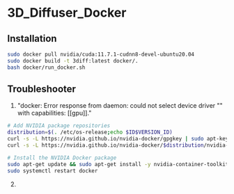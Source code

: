 # 3D_Diffuser_Docker

## Installation
```bash
sudo docker pull nvidia/cuda:11.7.1-cudnn8-devel-ubuntu20.04
sudo docker build -t 3diff:latest docker/.
bash docker/run_docker.sh
```

## Troubleshooter
1. "docker: Error response from daemon: could not select device driver "" with capabilities: [[gpu]]."
  ```bash
  # Add NVIDIA package repositories
  distribution=$(. /etc/os-release;echo $ID$VERSION_ID)
  curl -s -L https://nvidia.github.io/nvidia-docker/gpgkey | sudo apt-key add -
  curl -s -L https://nvidia.github.io/nvidia-docker/$distribution/nvidia-docker.list | sudo tee /etc/apt/sources.list.d/nvidia-docker.list
  
  # Install the NVIDIA Docker package
  sudo apt-get update && sudo apt-get install -y nvidia-container-toolkit
  sudo systemctl restart docker
  ```
2. 
